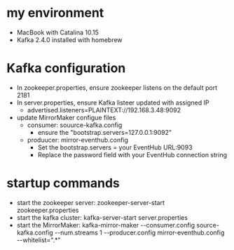 # my environment
- MacBook with Catalina 10.15
- Kafka 2.4.0 installed with homebrew

# Kafka configuration
- In zookeeper.properties, ensure zookeeper listens on the default port 2181
- In server.properties, ensure Kafka listeer updated with assigned IP
  - advertised.listeners=PLAINTEXT://192.168.3.48:9092
- update MirrorMaker configue files
  - consumer: souurce-kafka.config
    - ensure the "bootstrap.servers=127.0.0.1:9092"
  - produucer: mirror-eventhub.config
    - Set the bootstrap.servers = your EventHub URL:9093
    - Replace the password field with your EventHub connection string

# startup commands
- start the zookeeper server: zookeeper-server-start zookeeper.properties
- start the kafka cluster: kafka-server-start server.properties
- start the MirrorMaker: kafka-mirror-maker --consumer.config source-kafka.config --num.streams 1 --producer.config mirror-eventhub.config --whitelist=".*"